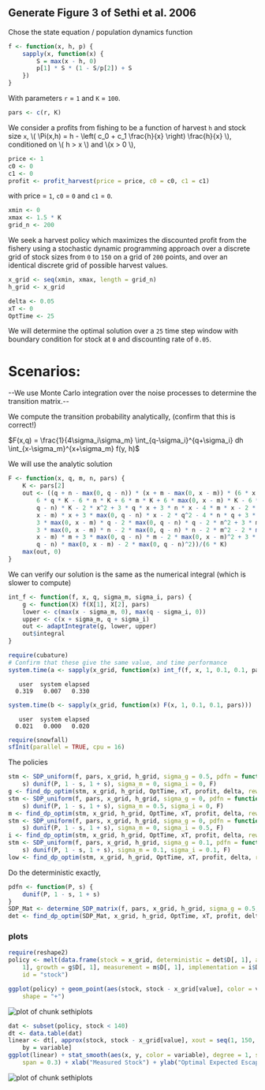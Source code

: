 




## Generate Figure 3 of Sethi et al. 2006




Chose the state equation / population dynamics function


```r
f <- function(x, h, p) {
    sapply(x, function(x) {
        S = max(x - h, 0)
        p[1] * S * (1 - S/p[2]) + S
    })
}
```


With parameters `r` = `1` and `K` = `100`.


```r
pars <- c(r, K)
```


We consider a profits from fishing to be a function of harvest `h` and stock size `x`,  \\( \Pi(x,h) = h - \left( c_0  + c_1 \frac{h}{x} \right) \frac{h}{x} \\), conditioned on \\( h > x \\) and \\(x > 0 \\),


```r
price <- 1
c0 <- 0
c1 <- 0
profit <- profit_harvest(price = price, c0 = c0, c1 = c1)
```


with price = `1`, `c0` = `0` and `c1` = `0`. 



```r
xmin <- 0
xmax <- 1.5 * K
grid_n <- 200
```


We seek a harvest policy which maximizes the discounted profit from the fishery using a stochastic dynamic programming approach over a discrete grid of stock sizes from `0` to `150` on a grid of `200` points, and over an identical discrete grid of possible harvest values.  



```r
x_grid <- seq(xmin, xmax, length = grid_n)
h_grid <- x_grid
```




```r
delta <- 0.05
xT <- 0
OptTime <- 25
```


We will determine the optimal solution over a `25` time step window with boundary condition for stock at `0` and discounting rate of `0.05`.  

# Scenarios: 

--We use Monte Carlo integration over the noise processes to determine the transition matrix.--

We compute the transition probability analytically, (confirm that this is correct!)

$F(x,q) = \frac{1}{4\sigma_i\sigma_m} \int_{q-\sigma_i}^{q+\sigma_i} dh \int_{x-\sigma_m}^{x+\sigma_m} f(y, h)$


We will use the analytic solution


```r
F <- function(x, q, m, n, pars) {
    K <- pars[2]
    out <- ((q + n - max(0, q - n)) * (x + m - max(0, x - m)) * (6 * x * K - 
        6 * q * K - 6 * n * K + 6 * m * K + 6 * max(0, x - m) * K - 6 * max(0, 
        q - n) * K - 2 * x^2 + 3 * q * x + 3 * n * x - 4 * m * x - 2 * max(0, 
        x - m) * x + 3 * max(0, q - n) * x - 2 * q^2 - 4 * n * q + 3 * m * q + 
        3 * max(0, x - m) * q - 2 * max(0, q - n) * q - 2 * n^2 + 3 * m * n + 
        3 * max(0, x - m) * n - 2 * max(0, q - n) * n - 2 * m^2 - 2 * max(0, 
        x - m) * m + 3 * max(0, q - n) * m - 2 * max(0, x - m)^2 + 3 * max(0, 
        q - n) * max(0, x - m) - 2 * max(0, q - n)^2))/(6 * K)
    max(out, 0)
}
```


We can verify our solution is the same as the numerical integral (which is slower to compute)


```r
int_f <- function(f, x, q, sigma_m, sigma_i, pars) {
    g <- function(X) f(X[1], X[2], pars)
    lower <- c(max(x - sigma_m, 0), max(q - sigma_i, 0))
    upper <- c(x + sigma_m, q + sigma_i)
    out <- adaptIntegrate(g, lower, upper)
    out$integral
}
```





```r
require(cubature)
# Confirm that these give the same value, and time performance
system.time(a <- sapply(x_grid, function(x) int_f(f, x, 1, 0.1, 0.1, pars)))
```

```
   user  system elapsed 
  0.319   0.007   0.330 
```

```r
system.time(b <- sapply(x_grid, function(x) F(x, 1, 0.1, 0.1, pars)))
```

```
   user  system elapsed 
  0.021   0.000   0.020 
```





```r
require(snowfall)
sfInit(parallel = TRUE, cpu = 16)
```


The policies


```r
stm <- SDP_uniform(f, pars, x_grid, h_grid, sigma_g = 0.5, pdfn = function(P, 
    s) dunif(P, 1 - s, 1 + s), sigma_m = 0, sigma_i = 0, F)
g <- find_dp_optim(stm, x_grid, h_grid, OptTime, xT, profit, delta, reward = 0)
stm <- SDP_uniform(f, pars, x_grid, h_grid, sigma_g = 0, pdfn = function(P, 
    s) dunif(P, 1 - s, 1 + s), sigma_m = 0.5, sigma_i = 0, F)
m <- find_dp_optim(stm, x_grid, h_grid, OptTime, xT, profit, delta, reward = 0)
stm <- SDP_uniform(f, pars, x_grid, h_grid, sigma_g = 0, pdfn = function(P, 
    s) dunif(P, 1 - s, 1 + s), sigma_m = 0, sigma_i = 0.5, F)
i <- find_dp_optim(stm, x_grid, h_grid, OptTime, xT, profit, delta, reward = 0)
stm <- SDP_uniform(f, pars, x_grid, h_grid, sigma_g = 0.1, pdfn = function(P, 
    s) dunif(P, 1 - s, 1 + s), sigma_m = 0.1, sigma_i = 0.1, F)
low <- find_dp_optim(stm, x_grid, h_grid, OptTime, xT, profit, delta, reward = 0)
```








Do the deterministic exactly,


```r
pdfn <- function(P, s) {
    dunif(P, 1 - s, 1 + s)
}
SDP_Mat <- determine_SDP_matrix(f, pars, x_grid, h_grid, sigma_g = 0.5, pdfn)
det <- find_dp_optim(SDP_Mat, x_grid, h_grid, OptTime, xT, profit, delta, reward = 0)
```






### plots




```r
require(reshape2)
policy <- melt(data.frame(stock = x_grid, deterministic = det$D[, 1], all_low = low$D[, 
    1], growth = g$D[, 1], measurement = m$D[, 1], implementation = i$D[, 1]), 
    id = "stock")

ggplot(policy) + geom_point(aes(stock, stock - x_grid[value], color = variable), 
    shape = "+")
```

![plot of chunk sethiplots](http://farm9.staticflickr.com/8032/7980218672_2d78bf5ba9_o.png) 

```r
dat <- subset(policy, stock < 140)
dt <- data.table(dat)
linear <- dt[, approx(stock, stock - x_grid[value], xout = seq(1, 150, length = 15)), 
    by = variable]
ggplot(linear) + stat_smooth(aes(x, y, color = variable), degree = 1, se = FALSE, 
    span = 0.3) + xlab("Measured Stock") + ylab("Optimal Expected Escapement")
```

![plot of chunk sethiplots](http://farm9.staticflickr.com/8035/7980218772_c09c5af550_o.png) 



